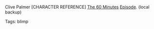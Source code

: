 Clive Palmer [CHARACTER REFERENCE]
[The 60 Minutes](https://youtu.be/H07sl8uXKAc) [Episode](https://youtu.be/H07sl8uXKAc). (local backup)

Tags:
  blimp